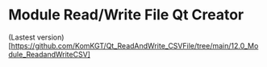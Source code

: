 # Module Read/Write File Qt Creator
(Lastest version)[https://github.com/KomKGT/Qt_ReadAndWrite_CSVFile/tree/main/12.0_Module_ReadandWriteCSV]
